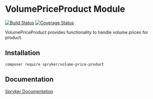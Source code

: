 # VolumePriceProduct Module
[![Build Status](https://travis-ci.org/spryker/volume-price-product.svg)](https://travis-ci.org/spryker/volume-price-product)
[![Coverage Status](https://coveralls.io/repos/github/spryker/volume-price-product/badge.svg)](https://coveralls.io/github/spryker/volume-price-product)

VolumePriceProduct provides functionality to handle volume prices for product.

## Installation

```
composer require spryker/volume-price-product
```

## Documentation

[Spryker Documentation](https://academy.spryker.com/developing_with_spryker/module_guide/modules.html)
